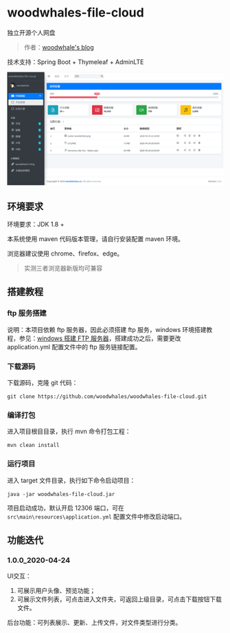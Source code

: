# woodwhales-file-cloud

独立开源个人网盘

> 作者：[woodwhale's blog](https://woodwhales.cn/)

技术支持：Spring Boot + Thymeleaf + AdminLTE

![](/doc/images/woodwhales-file-cloud.png)

## 环境要求

环境要求：JDK 1.8 +

本系统使用 maven 代码版本管理，请自行安装配置 maven 环境。

浏览器建议使用 chrome、firefox、edge。

> 实测三者浏览器新版均可兼容

## 搭建教程

### ftp 服务搭建

说明：本项目依赖 ftp 服务器，因此必须搭建 ftp 服务，windows 环境搭建教程，参见：[windows 搭建 FTP 服务器](https://woodwhales.cn/2020/04/21/067/)，搭建成功之后，需要更改 application.yml 配置文件中的 ftp 服务链接配置。

### 下载源码

下载源码，克隆 git 代码：

```shell
git clone https://github.com/woodwhales/woodwhales-file-cloud.git
```

### 编译打包

进入项目根目目录，执行 mvn 命令打包工程：

```shell
mvn clean install
```

### 运行项目

进入 target 文件目录，执行如下命令启动项目：

```shell
java -jar woodwhales-file-cloud.jar
```

项目启动成功，默认开启 12306 端口，可在 `src\main\resources\application.yml` 配置文件中修改启动端口。

## 功能迭代

### 1.0.0_2020-04-24

UI交互：

1. 可展示用户头像、预览功能；
2. 可展示文件列表，可点击进入文件夹，可返回上级目录，可点击下载按钮下载文件。 

后台功能：可列表展示、更新、上传文件，对文件类型进行分类。